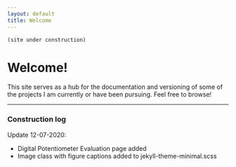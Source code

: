 ```yaml
---
layout: default
title: Welcome
---
```

 ```
 (site under construction)
```

# Welcome!

This site serves as a hub for the documentation and versioning of some of the projects I am currently or have been pursuing. Feel free to browse!


___

### Construction log


Update 12-07-2020:
- Digital Potentiometer Evaluation page added
- Image class with figure captions added to jekyll-theme-minimal.scss
